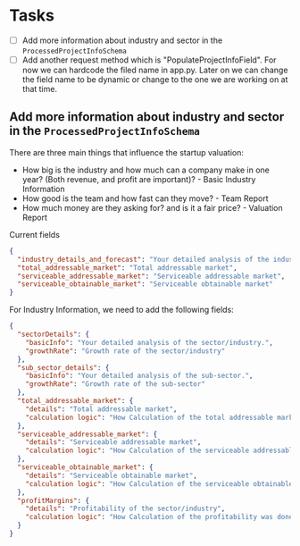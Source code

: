 # Tasks

- [ ] Add more information about industry and sector in the `ProcessedProjectInfoSchema`
- [ ] Add another request method which is "PopulateProjectInfoField". For now we can hardcode the filed name in app.py. Later on we can change the field name to be dynamic or change
      to the one we are working on at that time.

## Add more information about industry and sector in the `ProcessedProjectInfoSchema`

There are three main things that influence the startup valuation:

- How big is the industry and how much can a company make in one year? (Both revenue, and profit are important)? - Basic Industry Information
- How good is the team and how fast can they move? - Team Report
- How much money are they asking for? and is it a fair price? - Valuation Report

Current fields

```json
{
  "industry_details_and_forecast": "Your detailed analysis of the industry and forecasts for the project. Make sure it is as per the guidelines provided.",
  "total_addressable_market": "Total addressable market",
  "serviceable_addressable_market": "Serviceable addressable market",
  "serviceable_obtainable_market": "Serviceable obtainable market"
}
```

For Industry Information, we need to add the following fields:

```json
{
  "sectorDetails": {
    "basicInfo": "Your detailed analysis of the sector/industry.",
    "growthRate": "Growth rate of the sector/industry"
  },
  "sub_sector_details": {
    "basicInfo": "Your detailed analysis of the sub-sector.",
    "growthRate": "Growth rate of the sub-sector"
  },
  "total_addressable_market": {
    "details": "Total addressable market",
    "calculation logic": "How Calculation of the total addressable market was done"
  },
  "serviceable_addressable_market": {
    "details": "Serviceable addressable market",
    "calculation logic": "How Calculation of the serviceable addressable market was done"
  },
  "serviceable_obtainable_market": {
    "details": "Serviceable obtainable market",
    "calculation logic": "How Calculation of the serviceable obtainable market was done"
  },
  "profitMargins": {
    "details": "Profitability of the sector/industry",
    "calculation logic": "How Calculation of the profitability was done"
  }
}
```
